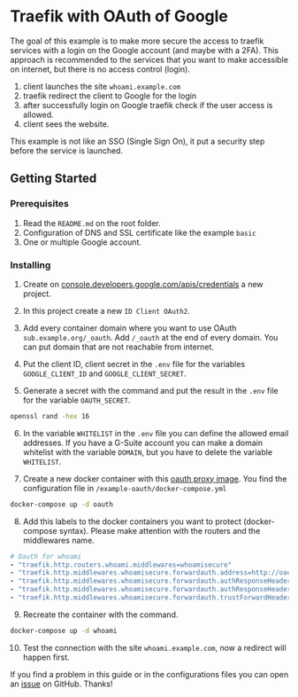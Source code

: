 # Traefik with OAuth of Google

The goal of this example is to make more secure the access to traefik services with a login on the Google account (and maybe with a 2FA).
This approach is recommended to the services that you want to make accessible on internet, but there is no access control (login).

1. client launches the site `whoami.example.com`
2. traefik redirect the client to Google for the login
3. after successfully login on Google traefik check if the user access is allowed.
4. client sees the website.

This example is not like an SSO (Single Sign On), it put a security step before the service is launched.


## Getting Started

### Prerequisites

1. Read the `README.md` on the root folder.
2. Configuration of DNS and SSL certificate like the example `basic`
3. One or multiple Google account.

### Installing

1. Create on [console.developers.google.com/apis/credentials](https://console.developers.google.com/apis/credentials) a new project.

2. In this project create a new `ID Client OAuth2`.

3. Add every container domain where you want to use OAuth `sub.example.org/_oauth`. Add `/_oauth` at the end of every domain. You can put domain that are not reachable from internet.

4. Put the client ID, client secret in the `.env` file for the variables `GOOGLE_CLIENT_ID` and `GOOGLE_CLIENT_SECRET`.

5. Generate a secret with the command and put the result in the `.env` file for the variable `OAUTH_SECRET`.

```bash
openssl rand -hex 16
```

6. In the variable `WHITELIST` in the `.env` file you can define the allowed email addresses. If you have a G-Suite account you can make a domain whitelist with the variable `DOMAIN`, but you have to delete the variable `WHITELIST`.

7. Create a new docker container with this [oauth proxy image](https://github.com/thomseddon/traefik-forward-auth). You find the configuration file in `/example-oauth/docker-compose.yml`

```bash
docker-compose up -d oauth
```

8. Add this labels to the docker containers you want to protect (docker-compose syntax). Please make attention with the routers and the middlewares name.

```yaml
# Oauth for whoami
- "traefik.http.routers.whoami.middlewares=whoamisecure"
- "traefik.http.middlewares.whoamisecure.forwardauth.address=http://oauth:4181"
- "traefik.http.middlewares.whoamisecure.forwardauth.authResponseHeaders=X-Forwarded-User"
- "traefik.http.middlewares.whoamisecure.forwardauth.authResponseHeaders=X-Auth-User, X-Secret"
- "traefik.http.middlewares.whoamisecure.forwardauth.trustForwardHeader=true"
```

9. Recreate the container with the command.

```bash
docker-compose up -d whoami
```

10. Test the connection with the site `whoami.example.com`, now a redirect will happen first.


If you find a problem in this guide or in the configurations files you can open an [issue](https://github.com/frigi83/traefik-examples/issues) on GitHub. Thanks!
